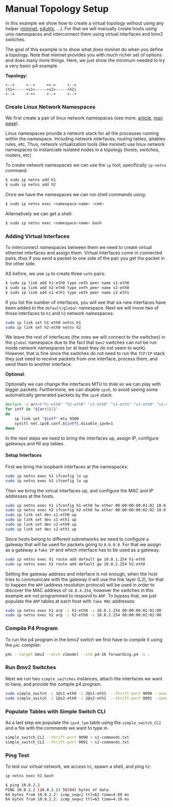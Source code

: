 # Manual Topology Setup

In this example we show how to create a virtual topology without using any helper ([mininet](), [p4utils](), ...). For 
that we will manually create hosts using unix namespaces and interconnect them using virtual interfaces and bmv2
switches.

The goal of this example is to show what does mininet do when you define a topology. Note that mininet provides you with
much richer set of options and does many more things. Here, we just show the minimum needed to try a very basic p4 example.


**Topology:**

```
+--+     +--+     ++-+     +--+
|h1+-----+s1+-----+s2+-----+h2|
+--+     +-++     +--+     +--+  
```

### Create Linux Network Namespaces

We first create a pair of linux network namespaces
 (see more: [article](https://blogs.igalia.com/dpino/2016/04/10/network-namespaces/), 
 [man page](https://www.systutorials.com/docs/linux/man/8-ip-netns/)).
  
 Linux namespaces provide a network stack for all the processes running within the namespace. Including network
 interfaces, routing tables, iptables rules, etc. Thus, network virtualization tools (like mininet) use linux network namespaces to
 instanciate isolated nodes in a topology (hosts, switches, routers, etc)
 
 To create network namespaces we can use the `ip` tool, specifically `ip-netns` command.
 
```bash
$ sudo ip netns add h1
$ sudo ip netns add h2
```

Once we have the namespaces we can run shell commands using:

```bash
$ sudo ip netns exec <namespace-name> <cmd>
```

Alternatively we can get a shell:
 
```bash
$ sudo ip netns exec <namespace-name> bash
```

### Adding Virtual Interfaces

To interconnect namespaces between them we need to create virtual ethernet interfaces and assign them. Virtual interfaces
come in connected pairs, thus if you send a packet to one side of the pair you get the packet in the other side. 

AS before, we use `ip` to create three `veth` pairs:

```bash
$ sudo ip link add h1-eth0 type veth peer name s1-eth0
$ sudo ip link add h2-eth0 type veth peer name s2-eth0
$ sudo ip link add s1-eth1 type veth peer name s2-eth1
```

If you list the number of interfaces, you will see that six new interfaces have been added to the `default/global` namespace. Next
we will move two of those interfaces to `h1` and `h2` network namespaces:
 
```bash
sudo ip link set h1-eth0 netns h1
sudo ip link set h2-eth0 netns h2
```

We leave the rest of interfaces (the ones we will connect to the switches) in the `global` namespace due to the fact that
`bmv2` switches can not be run inside network namespaces (or at least they do not seem to work). However, that is fine since 
the switches do not need to run the `TCP/IP` stack they just need to receive packets from one interface, process them, and send 
them to another interface.

**Optional**:

Optionally we can change the interfaces MTU to `9500` so we can play with bigger packets. Furthermore, we can disable `ipv6`, to avoid
seeing some automatically generated packets by the `ipv6` stack.

```bash
declare -a arr=("h1-eth0" "h2-eth0" "s1-eth0" "s1-eth1" "s2-eth0" "s2-eth1")
for intf in "${arr[@]}"
do
    ip link set "$intf" mtu 9500
    sysctl net.ipv6.conf.${intf}.disable_ipv6=1
done
```

In the next steps we need to bring the interfaces up, assign IP, configure gateways and fill arp tables.

#### Setup Interfaces

First we bring the loopback interfaces at the namespaces:

```bash
sudo ip netns exec h1 ifconfig lo up
sudo ip netns exec h2 ifconfig lo up
```

Then we bring the virtual interfaces up, and configure the MAC and IP addresses at the hosts.

```bash
sudo ip netns exec h1 ifconfig h1-eth0 hw ether 00:00:00:00:01:01 10.0.1.1/24 up
sudo ip netns exec h2 ifconfig h2-eth0 hw ether 00:00:00:00:02:02 10.0.2.2/24 up
sudo ip link set dev s1-eth0 up
sudo ip link set dev s1-eth1 up
sudo ip link set dev s2-eth0 up
sudo ip link set dev s2-eth1 up
```

Since hosts belong to different subnetworks we need to configure a gateway that will be used for packets going to
`0.0.0.0`. For that we assign as a gateway a `fake IP` and which interface has to be used as a gateway.

```bash
sudo ip netns exec h1 route add default gw 10.0.1.254 h1-eth0
sudo ip netns exec h2 route add default gw 10.0.2.254 h2-eth0
```

Setting the gateway address and interface is not enough, when the host tries to communicate with the gateway it will use 
the link layer (L2), for that to happen the `ARP` (address resolution protocol) will be used in order to discover the MAC address
 of `10.0.X.254`, however the switches in this example are not programmed to respond to `ARP`. To bypass that, we just populate
 the `ARP` tables at each host with `fake MAC` addresses:
 
```bash
sudo ip netns exec h1 arp -i h1-eth0 -s 10.0.1.254 00:00:00:01:01:00
sudo ip netns exec h2 arp -i h2-eth0 -s 10.0.2.254 00:00:00:02:02:00
```

### Compile P4 Program

To run the p4 program in the bmv2 switch we first have to compile it using the `p4c` compiler:

```bash
p4c --target bmv2 --arch v1model --std p4-16 forwarding.p4 -o .
```

### Run Bmv2 Switches

Next we run two `simple_switches` instances, attach the interfaces we want to have, and provide the compile p4 program.

```bash
sudo simple_switch -i 1@s1-eth0 -i 2@s1-eth1  --thrift-port 9090 --nanolog ipc:///tmp/bm-0-log.ipc --device-id 0 forwarding.json &
sudo simple_switch -i 1@s2-eth0 -i 2@s2-eth1  --thrift-port 9091 --nanolog ipc:///tmp/bm-1-log.ipc --device-id 1 forwarding.json &
```

### Populate Tables with Simple Switch CLI

As a last step we populate the `ipv4_lpm` table using the `simple_switch_CLI` and a file with the commands we want to type in. 

```bash
simple_switch_CLI --thrift-port 9090 < s1-commands.txt
simple_switch_CLI --thrift-port 9091 < s2-commands.txt
```

### Ping Test

To test our virtual network, we access `h1`, spawn a shell, and ping `h2`:

```bash
ip netns exec h1 bash

$ ping 10.0.2.2
PING 10.0.2.2 (10.0.2.2) 56(84) bytes of data.
64 bytes from 10.0.2.2: icmp_seq=1 ttl=62 time=4.89 ms
64 bytes from 10.0.2.2: icmp_seq=2 ttl=62 time=4.19 ms
```